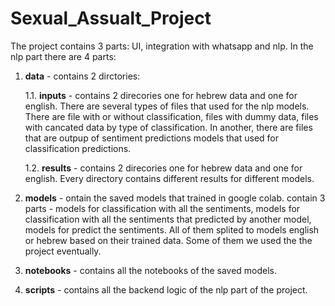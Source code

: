# Sexual_Assualt_Project
The project contains 3 parts: UI, integration with whatsapp and nlp.
In the nlp part there are 4 parts:
1. **data** - contains 2 dirctories:
   
   1.1. **inputs** - contains 2 direcories one for hebrew data and one for english. There are several types of files that used for the nlp models. There are file with or without classification, files with dummy data, 
       files with cancated data by type of classification. In another, there are files that are outpup of sentiment predictions models that used for classification predictions.
   
   1.2. **results** - contains 2 direcories one for hebrew data and one for english. Every directory contains different results for different models.
   
2. **models** - ontain the saved models that trained in google colab. contain 3 parts - models for classification with all the sentiments, models for classification with all the sentiments that predicted by another model, models for predict the sentiments. All of them splited to models english or hebrew based on their trained data. Some of them we used the the project eventually. 

3. **notebooks** - contains all the notebooks of the saved models.

4. **scripts** - contains all the backend logic of the nlp part of the project.

